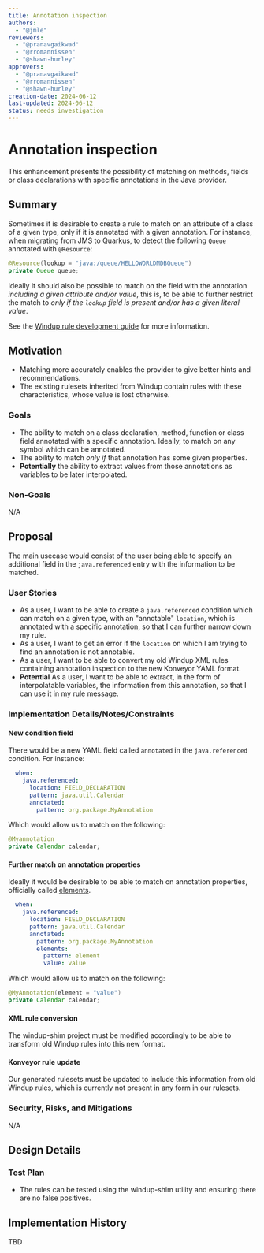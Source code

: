 ```yaml
---
title: Annotation inspection
authors:
  - "@jmle"
reviewers:
  - "@pranavgaikwad"
  - "@rromannissen"
  - "@shawn-hurley"
approvers:
  - "@pranavgaikwad"
  - "@rromannissen"
  - "@shawn-hurley"
creation-date: 2024-06-12
last-updated: 2024-06-12
status: needs investigation
---
```


# Annotation inspection

This enhancement presents the possibility of matching on methods, fields or class declarations with specific annotations in the Java provider.


## Summary

Sometimes it is desirable to create a rule to match on an attribute of a class of a given type, only if it is annotated with a given annotation. For instance, when migrating from JMS to Quarkus, to detect the following `Queue` annotated with `@Resource`:
```java
@Resource(lookup = "java:/queue/HELLOWORLDMDBQueue")
private Queue queue;
```

Ideally it should also be possible to match on the field with the annotation *including a given attribute and/or value*, this is, to be able to further restrict the match to *only if the `lookup` field is present and/or has a given literal value*.

See the [Windup rule development guide](https://access.redhat.com/documentation/en-us/migration_toolkit_for_applications/5.2/html-single/rules_development_guide/index#javaclass_child_elements) for more information.

## Motivation

- Matching more accurately enables the provider to give better hints and recommendations.
- The existing rulesets inherited from Windup contain rules with these characteristics, whose value is lost otherwise.

### Goals

- The ability to match on a class declaration, method, function or class field annotated with a specific annotation. Ideally, to match on any symbol which can be annotated.
- The ability to match *only if* that annotation has some given properties. 
- **Potentially** the ability to extract values from those annotations as variables to be later interpolated.

### Non-Goals

N/A

## Proposal

The main usecase would consist of the user being able to specify an additional field in the `java.referenced` entry with the information to be matched.

### User Stories

- As a user, I want to be able to create a `java.referenced` condition which can match on a given type, with an "annotable" `location`, which is annotated with a specific annotation, so that I can further narrow down my rule.
- As a user, I want to get an error if the `location` on which I am trying to find an annotation is not annotable.
- As a user, I want to be able to convert my old Windup XML rules containing annotation inspection to the new Konveyor YAML format.
- **Potential** As a user, I want to be able to extract, in the form of interpolatable variables, the information from this annotation, so that I can use it in my rule message.

### Implementation Details/Notes/Constraints

#### New condition field
There would be a new YAML field called `annotated` in the `java.referenced` condition. For instance:

```yaml
  when:
    java.referenced:
      location: FIELD_DECLARATION
      pattern: java.util.Calendar
      annotated:
        pattern: org.package.MyAnnotation
```
Which would allow us to match on the following:
```java
@Myannotation
private Calendar calendar;
```

#### Further match on annotation properties
Ideally it would be desirable to be able to match on annotation properties, officially called [elements](https://docs.oracle.com/javase/tutorial/java/annotations/basics.html).
```yaml
  when:
    java.referenced:
      location: FIELD_DECLARATION
      pattern: java.util.Calendar
      annotated:
        pattern: org.package.MyAnnotation
        elements:
          pattern: element
          value: value
```
Which would allow us to match on the following:
```java
@MyAnnotation(element = "value")
private Calendar calendar;
```

#### XML rule conversion
The windup-shim project must be modified accordingly to be able to transform old Windup rules into this new format.

#### Konveyor rule update
Our generated rulesets must be updated to include this information from old Windup rules, which is currently not present in any form in our rulesets.



### Security, Risks, and Mitigations
N/A

## Design Details

### Test Plan
- The rules can be tested using the windup-shim utility and ensuring there are no false positives.

## Implementation History
TBD
